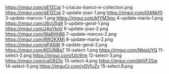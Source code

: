 <https://imgur.com/gE1ZCqj> 1-criacao-banco-e-collection.png
<https://imgur.com/gE1ZCqj> 2-update-joao-1.png
<https://imgur.com/I0ANkf0> 3-update-marcos-1.png
<https://imgur.com/kfYM3mc> 4-update-maria-1.png
<https://imgur.com/J6cU5g9> 5-update-geral-1.png
<https://imgur.com/J4gYknV> 6-update-joao-2.png
<https://imgur.com/Wa6HhB6> 7-update-marcos-2.png
<https://imgur.com/8W2KXMj> 8-update-maria-2.png
<https://imgur.com/gP4Sj8I> 9-update-geral-2.png
<https://imgur.com/KGUN8a7> 10-select-1.png
<https://imgur.com/NbiqUYQ> 11-select-2.png
<https://imgur.com/fJlc9rm> 12-select-3.png
<https://imgur.com/cgG923c> 13-select-4.png
<https://imgur.com/bhVF2Sw> 14-select-5.png
<https://imguCr.com/vDVfuZv> 15-select.6.png
